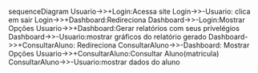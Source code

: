 sequenceDiagram
    Usuario->>+Login:Acessa site
    Login->>-Usuario: clica em sair
    Login->>+Dashboard:Redireciona
    Dashboard->>-Login:Mostrar Opções
    Usuario->>+Dashboard:Gerar relatórios com seus privelégios
    Dashboard->>-Usuario:mostrar gráficos do relatório gerado
    Dashboard->>+ConsultarAluno: Redireciona
    ConsultarAluno->>-Dashboard: Mostrar Opções
    Usuario->>+ConsultarAluno:Consultar Aluno(matricula)
    ConsultarAluno->>-Usuario:mostrar dados do aluno

